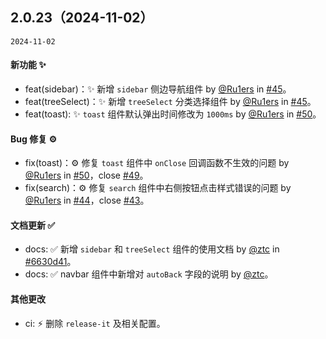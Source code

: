 ## 2.0.23（2024-11-02）

`2024-11-02`

#### 新功能 ✨

- feat(sidebar)：✨ 新增 `sidebar` 侧边导航组件 by [@Ru1ers](https://github.com/Ru1ers) in [#45](https://github.com/zebra-ui/zebra-ui/pull/45)。
- feat(treeSelect)：✨ 新增 `treeSelect` 分类选择组件 by [@Ru1ers](https://github.com/Ru1ers) in [#45](https://github.com/zebra-ui/zebra-ui/pull/45)。
- feat(toast): ✨ `toast` 组件默认弹出时间修改为 `1000ms` by [@Ru1ers](https://github.com/Ru1ers) in [#50](https://github.com/zebra-ui/zebra-ui/pull/50)。

#### Bug 修复 ⚙️

- fix(toast)：⚙️ 修复 `toast` 组件中 `onClose` 回调函数不生效的问题 by [@Ru1ers](https://github.com/Ru1ers) in [#50](https://github.com/zebra-ui/zebra-ui/pull/50)，close [#49](https://github.com/zebra-ui/zebra-ui/issues/49)。
- fix(search)：⚙️ 修复 `search` 组件中右侧按钮点击样式错误的问题 by [@Ru1ers](https://github.com/Ru1ers) in [#44](https://github.com/zebra-ui/zebra-ui/pull/44)，close [#43](https://github.com/zebra-ui/zebra-ui/issues/43)。

#### 文档更新 ✅

- docs: ✅ 新增 `sidebar` 和 `treeSelect` 组件的使用文档 by [@ztc](1608864756@qq.com) in [#6630d41](https://github.com/zebra-ui/zebra-ui/commit/6630d41257d82b1c6b67a7b2fd6dba0ff002fd8e)。
- docs: ✅ navbar 组件中新增对 `autoBack` 字段的说明 by [@ztc](1608864756@qq.com)。

#### 其他更改

- ci: ⚡ 删除 `release-it` 及相关配置。
